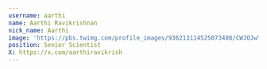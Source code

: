 ```yaml
---
username: aarthi
name: Aarthi Ravikrishnan
nick_name: Aarthi
image: 'https://pbs.twimg.com/profile_images/936213114525073408/CWJOJwYf_400x400.jpg'
position: Senior Scientist
X: https://x.com/aarthiravikrish
---
```

